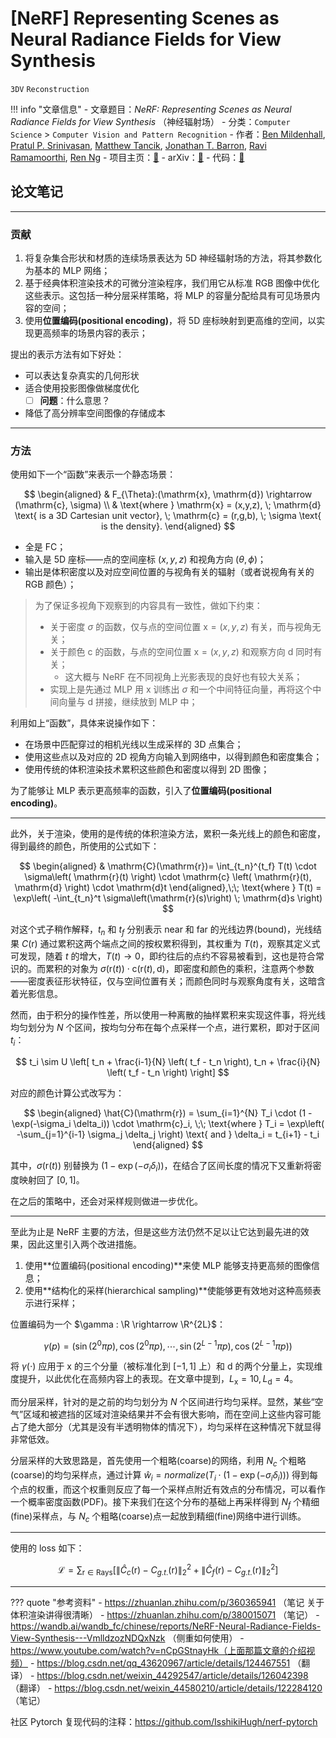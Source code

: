 # [NeRF] Representing Scenes as Neural Radiance Fields for View Synthesis

`3DV` `Reconstruction`

!!! info "文章信息"
    - 文章题目：*NeRF: Representing Scenes as Neural Radiance Fields for View Synthesis* （神经辐射场）
    - 分类：`Computer Science` > `Computer Vision and Pattern Recognition`
    - 作者：[Ben Mildenhall](https://arxiv.org/search/cs?searchtype=author&query=Mildenhall%2C+B), [Pratul P. Srinivasan](https://arxiv.org/search/cs?searchtype=author&query=Srinivasan%2C+P+P), [Matthew Tancik](https://arxiv.org/search/cs?searchtype=author&query=Tancik%2C+M), [Jonathan T. Barron](https://arxiv.org/search/cs?searchtype=author&query=Barron%2C+J+T), [Ravi Ramamoorthi](https://arxiv.org/search/cs?searchtype=author&query=Ramamoorthi%2C+R), [Ren Ng](https://arxiv.org/search/cs?searchtype=author&query=Ng%2C+R)
    - 项目主页：[🔗](https://www.matthewtancik.com/nerf)
    - arXiv：[🔗](https://arxiv.org/abs/2003.08934)
    - 代码：[🔗](https://paperswithcode.com/paper/nerf-representing-scenes-as-neural-radiance)


## 论文笔记

---

### 贡献

1. 将复杂集合形状和材质的连续场景表达为 5D 神经辐射场的方法，将其参数化为基本的 MLP 网络；
2. 基于经典体积渲染技术的可微分渲染程序，我们用它从标准 RGB 图像中优化这些表示。这包括一种分层采样策略，将 MLP 的容量分配给具有可见场景内容的空间；
3. 使用**位置编码(positional encoding)**，将 5D 座标映射到更高维的空间，以实现更高频率的场景内容的表示；

提出的表示方法有如下好处：

- 可以表达复杂真实的几何形状
- 适合使用投影图像做梯度优化
    - [ ] **问题**：什么意思？
- 降低了高分辨率空间图像的存储成本

---

### 方法

使用如下一个“函数”来表示一个静态场景：

$$
\begin{aligned}
	& F_{\Theta}:(\mathrm{x}, \mathrm{d}) \rightarrow (\mathrm{c}, \sigma)
	\\
	& \text{where } \mathrm{x} = (x,y,z), \; \mathrm{d} \text{ is a 3D Cartesian unit vector}, \; \mathrm{c} = (r,g,b), \; \sigma \text{ is the density}.
\end{aligned} 
$$

- 全是 FC；
- 输入是 5D 座标——点的空间座标 $(x,y,z)$ 和视角方向 $(\theta, \phi)$；
- 输出是体积密度以及对应空间位置的与视角有关的辐射（或者说视角有关的 RGB 颜色）；

> 为了保证多视角下观察到的内容具有一致性，做如下约束：
> 
> - 关于密度 $\sigma$ 的函数，仅与点的空间位置 $\mathrm{x} = (x,y,z)$ 有关，而与视角无关；
> - 关于颜色 $\mathrm{c}$ 的函数，与点的空间位置 $\mathrm{x} = (x,y,z)$ 和观察方向 $\mathrm{d}$ 同时有关；
>     - 这大概与 NeRF 在不同视角上光影表现的良好也有较大关系；
> - 实现上是先通过 MLP 用 $\mathrm{x}$ 训练出 $\sigma$ 和一个中间特征向量，再将这个中间向量与 $\mathrm{d}$ 拼接，继续放到 MLP 中；

利用如上“函数”，具体来说操作如下：

- 在场景中匹配穿过的相机光线以生成采样的 3D 点集合；
- 使用这些点以及对应的 2D 视角方向输入到网络中，以得到颜色和密度集合；
- 使用传统的体积渲染技术累积这些颜色和密度以得到 2D 图像；

为了能够让 MLP 表示更高频率的函数，引入了**位置编码(positional encoding)**。

---

此外，关于渲染，使用的是传统的体积渲染方法，累积一条光线上的颜色和密度，得到最终的颜色，所使用的公式如下：

$$
\begin{aligned}
    & \mathrm{C}(\mathrm{r})=
    \int_{t_n}^{t_f} 
    T(t) \cdot \sigma\left(
    	\mathrm{r}(t) 
    \right)  \cdot \mathrm{c} \left(
    	\mathrm{r}(t), \mathrm{d}
    \right) \cdot \mathrm{d}t
\end{aligned},\;\;
\text{where } T(t) = \exp\left(
	-\int_{t_n}^t \sigma\left(\mathrm{r}(s)\right) \; \mathrm{d}s
\right)
$$

对这个式子稍作解释，$t_n$ 和 $t_f$ 分别表示 near 和 far 的光线边界(bound)，光线结果 $C(\mathrm{r})$ 通过累积这两个端点之间的按权累积得到，其权重为 $T(t)$，观察其定义式可发现，随着 $t$ 的增大，$T(t) \rightarrow 0$，即约往后的点约不容易被看到，这也是符合常识的。而累积的对象为 $\sigma(\mathrm{r}(t)) \cdot \mathrm{c}(\mathrm{r}(t), \mathrm{d})$，即密度和颜色的乘积，注意两个参数——密度表征形状特征，仅与空间位置有关；而颜色同时与观察角度有关，这暗含着光影信息。

然而，由于积分的操作性差，所以使用一种离散的抽样累积来实现这件事，将光线均匀划分为 $N$ 个区间，按均匀分布在每个点采样一个点，进行累积，即对于区间 $t_i$：

$$
t_i \sim U \left[ 
    t_n + \frac{i-1}{N} \left( t_f - t_n \right), 
    t_n + \frac{i}{N} \left( t_f - t_n \right)
\right]
$$

对应的颜色计算公式改写为：

$$
\begin{aligned}
\hat{C}(\mathrm{r}) = \sum_{i=1}^{N} T_i \cdot (1 - \exp(-\sigma_i \delta_i)) \cdot \mathrm{c}_i, \;\;
\text{where } T_i = \exp\left(
    -\sum_{j=1}^{i-1} \sigma_j \delta_j
\right) \text{ and } \delta_i = t_{i+1} - t_i
\end{aligned}
$$

其中，$\sigma(\mathrm{r}(t))$ 别替换为 $(1-\exp(-\sigma_i\delta_i))$，在结合了区间长度的情况下又重新将密度映射回了 $[0,1]$。

在之后的策略中，还会对采样规则做进一步优化。

---

至此为止是 NeRF 主要的方法，但是这些方法仍然不足以让它达到最先进的效果，因此这里引入两个改进措施。

1. 使用**位置编码(positional encoding)**来使 MLP 能够支持更高频的图像信息；
2. 使用**结构化的采样(hierarchical sampling)**使能够更有效地对这种高频表示进行采样；

位置编码为一个 $\gamma : \R \rightarrow \R^{2L}$：

$$
\gamma(p) = \left( \sin(2^0 \pi p), \cos(2^0 \pi p), \cdots, \sin(2^{L-1} \pi p), \cos(2^{L-1} \pi p) \right)
$$

将 $\gamma(\cdot)$ 应用于 $\mathrm{x}$ 的三个分量（被标准化到 $[-1,1]$ 上）和 $\mathrm{d}$ 的两个分量上，实现维度提升，以此优化在高频内容上的表现。在文章中提到，$L_\mathrm{x} = 10, L_\mathrm{d} = 4$。

而分层采样，针对的是之前的均匀划分为 $N$ 个区间进行均匀采样。显然，某些“空气”区域和被遮挡的区域对渲染结果并不会有很大影响，而在空间上这些内容可能占了绝大部分（尤其是没有半透明物体的情况下），均匀采样在这种情况下就显得非常低效。

分层采样的大致思路是，首先使用一个粗略(coarse)的网络，利用 $N_c$ 个粗略(coarse)的均匀采样点，通过计算 $\hat{w}_i = normalize\left( T_i \cdot (1 - \exp(-\sigma_i \delta_i)) \right)$ 得到每个点的权重，而这个权重则反应了每一个采样点附近有效点的分布情况，可以看作一个概率密度函数(PDF)。接下来我们在这个分布的基础上再采样得到 $N_f$ 个精细(fine)采样点，与 $N_c$ 个粗略(coarse)点一起放到精细(fine)网络中进行训练。

---

使用的 loss 如下：

$$
\mathcal{L} = \sum_\mathrm{r\in \text{Rays}} \left[ \left\| \hat{C}_c(\mathrm{r}) - C_{g.t.}(\mathrm{r}) \right\|_2^2 + \left\| \hat{C}_f(\mathrm{r}) - C_{g.t.}(\mathrm{r}) \right\|_2^2 \right]
$$

---

??? quote "参考资料"
    - https://zhuanlan.zhihu.com/p/360365941 （笔记 关于体积渲染讲得很清晰）
    - https://zhuanlan.zhihu.com/p/380015071 （笔记）
    - https://wandb.ai/wandb_fc/chinese/reports/NeRF-Neural-Radiance-Fields-View-Synthesis---VmlldzozNDQxNzk （侧重如何使用）
    - https://www.youtube.com/watch?v=nCpGStnayHk（上面那篇文章的介绍视频）
    - https://blog.csdn.net/qq_43620967/article/details/124467551 （翻译）
    - https://blog.csdn.net/weixin_44292547/article/details/126042398 （翻译）
    - https://blog.csdn.net/weixin_44580210/article/details/122284120 （笔记）


社区 Pytorch 复现代码的注释：https://github.com/IsshikiHugh/nerf-pytorch
